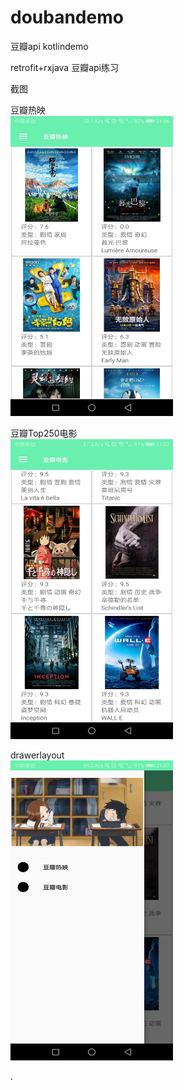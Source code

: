 # doubandemo
豆瓣api kotlindemo    
   
   
   
retrofit+rxjava  豆瓣api练习  
   
  
   
截图   
  
  
豆瓣热映  
<img src="https://github.com/sanlisanli/douban/blob/master/pics/01.jpg" width="260" height="480"/>  
  
   
豆瓣Top250电影  
<img src="https://github.com/sanlisanli/douban/blob/master/pics/02.jpg" width="260" height="480"/>   
  
  
drawerlayout  
<img src="https://github.com/sanlisanli/douban/blob/master/pics/03.jpg" width="260" height="480"/>  
   
   
   
   
   .
